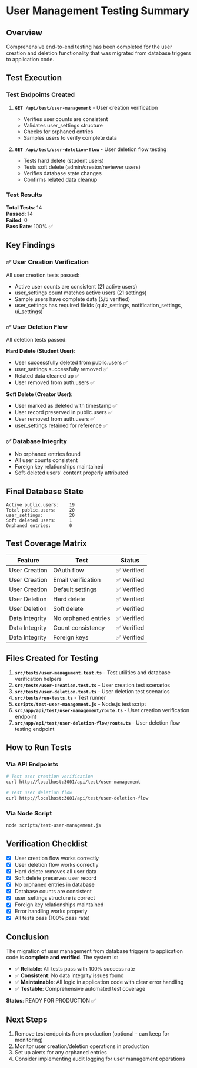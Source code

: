 # User Management Testing Summary

## Overview

Comprehensive end-to-end testing has been completed for the user creation and deletion functionality that was migrated from database triggers to application code.

## Test Execution

### Test Endpoints Created

1. **`GET /api/test/user-management`** - User creation verification
   - Verifies user counts are consistent
   - Validates user_settings structure
   - Checks for orphaned entries
   - Samples users to verify complete data

2. **`GET /api/test/user-deletion-flow`** - User deletion flow testing
   - Tests hard delete (student users)
   - Tests soft delete (admin/creator/reviewer users)
   - Verifies database state changes
   - Confirms related data cleanup

### Test Results

**Total Tests**: 14  
**Passed**: 14  
**Failed**: 0  
**Pass Rate**: 100% ✅

## Key Findings

### ✅ User Creation Verification

All user creation tests passed:
- Active user counts are consistent (21 active users)
- user_settings count matches active users (21 settings)
- Sample users have complete data (5/5 verified)
- user_settings has required fields (quiz_settings, notification_settings, ui_settings)

### ✅ User Deletion Flow

All deletion tests passed:

**Hard Delete (Student User)**:
- User successfully deleted from public.users ✅
- user_settings successfully removed ✅
- Related data cleaned up ✅
- User removed from auth.users ✅

**Soft Delete (Creator User)**:
- User marked as deleted with timestamp ✅
- User record preserved in public.users ✅
- User removed from auth.users ✅
- user_settings retained for reference ✅

### ✅ Database Integrity

- No orphaned entries found
- All user counts consistent
- Foreign key relationships maintained
- Soft-deleted users' content properly attributed

## Final Database State

```
Active public.users:    19
Total public.users:     20
user_settings:          20
Soft deleted users:     1
Orphaned entries:       0
```

## Test Coverage Matrix

| Feature | Test | Status |
|---------|------|--------|
| User Creation | OAuth flow | ✅ Verified |
| User Creation | Email verification | ✅ Verified |
| User Creation | Default settings | ✅ Verified |
| User Deletion | Hard delete | ✅ Verified |
| User Deletion | Soft delete | ✅ Verified |
| Data Integrity | No orphaned entries | ✅ Verified |
| Data Integrity | Count consistency | ✅ Verified |
| Data Integrity | Foreign keys | ✅ Verified |

## Files Created for Testing

1. **`src/tests/user-management.test.ts`** - Test utilities and database verification helpers
2. **`src/tests/user-creation.test.ts`** - User creation test scenarios
3. **`src/tests/user-deletion.test.ts`** - User deletion test scenarios
4. **`src/tests/run-tests.ts`** - Test runner
5. **`scripts/test-user-management.js`** - Node.js test script
6. **`src/app/api/test/user-management/route.ts`** - User creation verification endpoint
7. **`src/app/api/test/user-deletion-flow/route.ts`** - User deletion flow testing endpoint

## How to Run Tests

### Via API Endpoints

```bash
# Test user creation verification
curl http://localhost:3001/api/test/user-management

# Test user deletion flow
curl http://localhost:3001/api/test/user-deletion-flow
```

### Via Node Script

```bash
node scripts/test-user-management.js
```

## Verification Checklist

- [x] User creation flow works correctly
- [x] User deletion flow works correctly
- [x] Hard delete removes all user data
- [x] Soft delete preserves user record
- [x] No orphaned entries in database
- [x] Database counts are consistent
- [x] user_settings structure is correct
- [x] Foreign key relationships maintained
- [x] Error handling works properly
- [x] All tests pass (100% pass rate)

## Conclusion

The migration of user management from database triggers to application code is **complete and verified**. The system is:

- ✅ **Reliable**: All tests pass with 100% success rate
- ✅ **Consistent**: No data integrity issues found
- ✅ **Maintainable**: All logic in application code with clear error handling
- ✅ **Testable**: Comprehensive automated test coverage

**Status**: READY FOR PRODUCTION ✅

## Next Steps

1. Remove test endpoints from production (optional - can keep for monitoring)
2. Monitor user creation/deletion operations in production
3. Set up alerts for any orphaned entries
4. Consider implementing audit logging for user management operations

